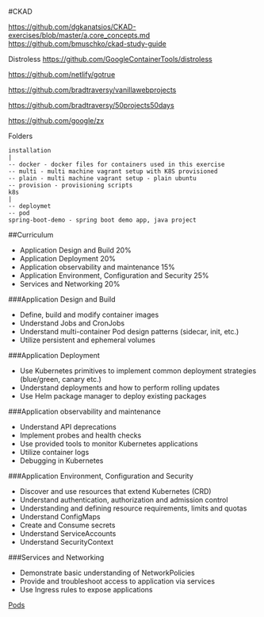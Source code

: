 #CKAD

https://github.com/dgkanatsios/CKAD-exercises/blob/master/a.core_concepts.md
https://github.com/bmuschko/ckad-study-guide

Distroless
https://github.com/GoogleContainerTools/distroless

https://github.com/netlify/gotrue

https://github.com/bradtraversy/vanillawebprojects

https://github.com/bradtraversy/50projects50days

https://github.com/google/zx

Folders

```
installation
|
-- docker - docker files for containers used in this exercise
-- multi - multi machine vagrant setup with K8S provisioned
-- plain - multi machine vagrant setup - plain ubuntu
-- provision - provisioning scripts
k8s
|
-- deploymet
-- pod
spring-boot-demo - spring boot demo app, java project
```

##Curriculum

* Application Design and Build  20%
* Application Deployment 20%
* Application observability and maintenance 15%
* Application Environment, Configuration and Security 25%
* Services and Networking 20%

###Application Design and Build
* Define, build and modify container images
* Understand Jobs and CronJobs
* Understand multi-container Pod design patterns (sidecar, init, etc.)
* Utilize persistent and ephemeral volumes

###Application Deployment
* Use Kubernetes primitives to implement common deployment strategies (blue/green, canary etc.)
* Understand deployments and how to perform rolling updates
* Use Helm package manager to deploy existing packages

###Application observability and maintenance
* Understand API deprecations
* Implement probes and health checks
* Use provided tools to monitor Kubernetes applications
* Utilize container logs
* Debugging in Kubernetes

###Application Environment, Configuration and Security
* Discover and use resources that extend Kubernetes (CRD)
* Understand authentication, authorization and admission control
* Understanding and defining resource requirements, limits and quotas
* Understand ConfigMaps
* Create and Consume secrets
* Understand ServiceAccounts
* Understand SecurityContext

###Services and Networking
* Demonstrate basic understanding of NetworkPolicies
* Provide and troubleshoot access to application via services
* Use Ingress rules to expose applications

[Pods](pods.md)
